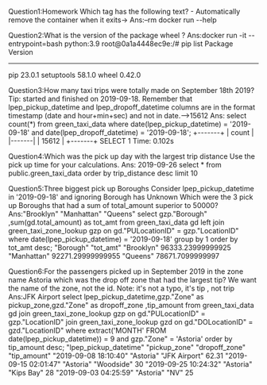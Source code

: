 Question1:Homework Which tag has the following text? - Automatically remove the container when it exits→ 
Ans:–rm
 docker run --help


Question2:What is the version of the package wheel ?
 Ans:docker run -it --entrypoint=bash python:3.9
root@0a1a4448ec9e:/# pip list
Package    Version
---------- -------
pip        23.0.1
setuptools 58.1.0
wheel      0.42.0

Question3:How many taxi trips were totally made on September 18th 2019?
Tip: started and finished on 2019-09-18.
Remember that lpep_pickup_datetime and lpep_dropoff_datetime columns are in the format timestamp (date and hour+min+sec) and not in date.-->15612
 Ans: select count(*) from green_taxi_data where date(lpep_pickup_datetime) = '2019-09-18' and date(lpep_dropoff_datetime) = '2019-09-18';
+-------+
| count |
|-------|
| 15612 |
+-------+
SELECT 1
Time: 0.102s

Question4:Which was the pick up day with the largest trip distance Use the pick up time for your calculations.
Ans: 2019-09-26
select *
from public.green_taxi_data
order by trip_distance desc
limit 10

Question5:Three biggest pick up Boroughs
Consider lpep_pickup_datetime in '2019-09-18' and ignoring Borough has Unknown
Which were the 3 pick up Boroughs that had a sum of total_amount superior to 50000?
Ans:"Brooklyn" "Manhattan" "Queens"
select gzp."Borough"
,sum(gd.total_amount) as tot_amt
from green_taxi_data gd left join
green_taxi_zone_lookup gzp on gd."PULocationID" = gzp."LocationID"
where date(lpep_pickup_datetime) = '2019-09-18'
group by 1
order by tot_amt desc;
"Borough"	"tot_amt"
"Brooklyn"	96333.23999999925
"Manhattan"	92271.29999999955
"Queens"	78671.7099999997

Question6:For the passengers picked up in September 2019 in the zone name Astoria which was the drop off zone that had the largest tip? We want the name of the zone, not the id.
Note: it's not a typo, it's tip , not trip
Ans:JFK Airport
select lpep_pickup_datetime,gzp."Zone" as pickup_zone,gzd."Zone" as dropoff_zone
,tip_amount
from green_taxi_data gd join
green_taxi_zone_lookup gzp on gd."PULocationID" = gzp."LocationID" join
green_taxi_zone_lookup gzd on gd."DOLocationID" = gzd."LocationID"
where extract('MONTH' FROM date(lpep_pickup_datetime)) = 9 
and gzp."Zone" = 'Astoria'
order by tip_amount desc;
"lpep_pickup_datetime"	"pickup_zone"	"dropoff_zone"	"tip_amount"
"2019-09-08 18:10:40"	"Astoria"	"JFK Airport"	62.31
"2019-09-15 02:01:47"	"Astoria"	"Woodside"	30
"2019-09-25 10:24:32"	"Astoria"	"Kips Bay"	28
"2019-09-03 04:25:59"	"Astoria"	"NV"	25
